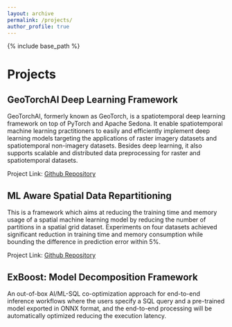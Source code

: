 ```yaml
---
layout: archive
permalink: /projects/
author_profile: true
---
```


{% include base_path %}

Projects
======

GeoTorchAI Deep Learning Framework
------
GeoTorchAI, formerly known as GeoTorch, is a spatiotemporal deep learning framework on top of PyTorch and Apache Sedona. It enable spatiotemporal machine learning practitioners to easily and efficiently implement deep learning models targeting the applications of raster imagery datasets and spatiotemporal non-imagery datasets. Besides deep learning, it also supports scalable and distributed data preprocessing for raster and spatiotemporal datasets.

Project Link: [Github Repository](https://github.com/DataSystemsLab/GeoTorchAI)

ML Aware Spatial Data Repartitioning
------
This is a framework which aims at reducing the training time and memory usage of a spatial machine learning model by reducing the number of partitions in a spatial grid dataset. Experiments on four datasets achieved significant reduction in training time and memory consumption while bounding the difference in prediction error within 5%.

Project Link: [Github Repository](https://github.com/kanchanchy/spatial-repartitioning-ml)

ExBoost: Model Decomposition Framework
------
An out-of-box AI/ML-SQL co-optimization approach for end-to-end inference workflows where the users specify a SQL query and a pre-trained model exported in ONNX format, and the end-to-end processing will be automatically optimized reducing the execution latency.


